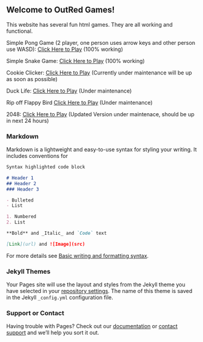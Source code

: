 ## Welcome to OutRed Games!

This website has several fun html games. They are all working and functional.

Simple Pong Game (2 player, one person uses arrow keys and other person use WASD): [Click Here to Play](https://outred.github.io/Index.html) (100% working)

Simple Snake Game: [Click Here to Play](https://outred.github.io/Snake.html) (100% working)

Cookie Clicker: [Click Here to Play](https://outred.github.io/package.script.js) (Currently under maintenance will be up as soon as possible)

Duck Life: [Click Here to Play](https://outred.github.io/Ducklife.html) (Under maintenance)

Rip off Flappy Bird [Click Here to Play](https://outred.github.io/Flappybird.html) (Under maintenance)

2048: [Click Here to Play](https://outred.github.io/2049.html) (Updated Version under maintenace, should be up in next 24 hours)

### Markdown

Markdown is a lightweight and easy-to-use syntax for styling your writing. It includes conventions for

```markdown
Syntax highlighted code block

# Header 1
## Header 2
### Header 3

- Bulleted
- List

1. Numbered
2. List

**Bold** and _Italic_ and `Code` text

[Link](url) and ![Image](src)
```

For more details see [Basic writing and formatting syntax](https://docs.github.com/en/github/writing-on-github/getting-started-with-writing-and-formatting-on-github/basic-writing-and-formatting-syntax).

### Jekyll Themes

Your Pages site will use the layout and styles from the Jekyll theme you have selected in your [repository settings](https://github.com/OutRed/outred.github.io/settings/pages). The name of this theme is saved in the Jekyll `_config.yml` configuration file.

### Support or Contact

Having trouble with Pages? Check out our [documentation](https://docs.github.com/categories/github-pages-basics/) or [contact support](https://support.github.com/contact) and we’ll help you sort it out.
